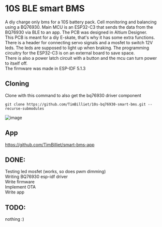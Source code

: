 # 10S BLE smart BMS
A diy charge only bms for a 10S battery pack.
Cell monitoring and balancing using a BQ76930.
Main MCU is an ESP32-C3 that sends the data from the BQ76930 via BLE to an app.
The PCB was designed in Altium Designer.\
This PCB is meant for a diy E-skate, that's why it has some extra functions.
There is a header for connecting servo signals and a mosfet to switch 12V leds. The leds are supposed to light up when braking.
The programming circuitry for the ESP32-C3 is on an external board to save space.\
There is also a power latch circuit with a button and the mcu can turn power to itself off.\
The firmware was made in ESP-IDF 5.1.3

## Cloning
Clone with this command to also get the bq76930 driver component
```
git clone https://github.com/TimBilliet/10s-bq76930-smart-bms.git --recurse-submodules
```
![image](https://github.com/TimBilliet/10s-bq76930-smart-bms/assets/47719114/006d26ed-25e1-4275-9ca6-337fc7d32524)

## App
https://github.com/TimBilliet/smart-bms-app

## DONE:
Testing led mosfet (works, so does pwm dimming)\
Writing BQ76930 esp-idf driver\
Write firmware\
Implement OTA\
Write app

## TODO:
nothing :)


